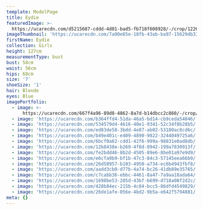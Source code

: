 ```yaml
---
template: ModelPage
title: Eydie
featuredImage: >-
  https://ucarecdn.com/d5215687-cddd-4d01-bad5-fb718f608928/-/crop/1226x595/0,417/-/preview/
imageThumbnail: 'https://ucarecdn.com/7a00e85e-18fb-43ab-ba97-15629db3309b/'
firstName: Eydie
collection: Girls
height: 127cm
measurementType: bust
bust: 58cm
waist: 56cm
hips: 68cm
size: '7'
shoeSize: '1'
hair: Blonde
eyes: Blue
imagePortfolio:
  - image: >-
      https://ucarecdn.com/667f4a96-89d8-4862-8a7d-b14dbcc2c860/-/crop/1151x1209/0,421/-/preview/
  - image: 'https://ucarecdn.com/b364ffd4-51da-46a5-bd14-cb9ceda54046/'
  - image: 'https://ucarecdn.com/534579d4-4b16-40e1-9341-52c34f8b28b5/'
  - image: 'https://ucarecdn.com/ed83de58-3bdd-4e87-ab02-53180ac8cd6c/'
  - image: 'https://ucarecdn.com/b49e401c-e409-4890-9822-3244049725a6/'
  - image: 'https://ucarecdn.com/6bcf0a62-cdd1-42f6-999a-98831e0ad8db/'
  - image: 'https://ucarecdn.com/12b8438e-b269-4f8d-8942-199a7830913f/'
  - image: 'https://ucarecdn.com/fe2bdd46-8b2d-4505-89e6-8be01a97e9d9/'
  - image: 'https://ucarecdn.com/e6cfa9b9-bf1b-47c3-84c3-57145eea66b9/'
  - image: 'https://ucarecdn.com/26d58957-b103-4950-a734-ec6b4943fbf8/'
  - image: 'https://ucarecdn.com/aadd3cb0-d77b-4a74-bc26-41db89e35765/'
  - image: 'https://ucarecdn.com/c7cabb36-ebbc-4461-8a47-7a9aa18ada64/'
  - image: 'https://ucarecdn.com/1698be53-205d-43bf-b699-d718a08f2d2c/'
  - image: 'https://ucarecdn.com/428b84ec-215b-4c84-bcc5-86dfd4549829/'
  - image: 'https://ucarecdn.com/26de1afe-056e-4bd2-9b5a-e642f5794881/'
meta: {}
---
```


